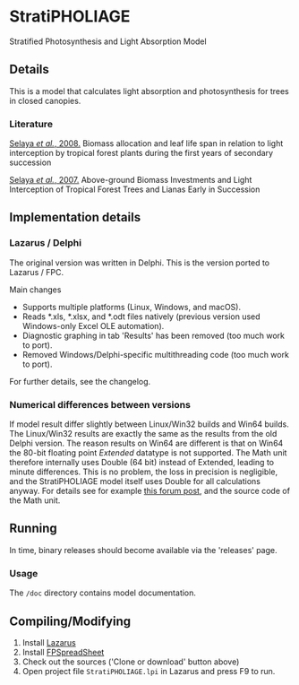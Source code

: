 # StratiPHOLIAGE
Stratified Photosynthesis and Light Absorption Model

## Details

This is a model that calculates light absorption and photosynthesis for trees in closed canopies.

### Literature

[Selaya _et al._, 2008.](https://www.researchgate.net/publication/227984851_Biomass_allocation_and_leaf_life_span_in_relation_to_light_interception_by_tropical_forest_plants_during_the_first_years_of_secondary_succession) Biomass allocation and leaf life span in relation to light interception by tropical forest plants during the first years of secondary succession

[Selaya _et al._, 2007.](https://www.researchgate.net/publication/6589975_Above-ground_Biomass_Investments_and_Light_Interception_of_Tropical_Forest_Trees_and_Lianas_Early_in_Succession) Above-ground Biomass Investments and Light Interception of Tropical Forest Trees and Lianas Early in Succession

## Implementation details

### Lazarus / Delphi

The original version was written in Delphi. This is the version ported to Lazarus / FPC.

Main changes
- Supports multiple platforms (Linux, Windows, and macOS).
- Reads *.xls, *.xlsx, and *.odt files natively (previous version used Windows-only Excel OLE automation).
- Diagnostic graphing in tab 'Results' has been removed (too much work to port).
- Removed Windows/Delphi-specific multithreading code (too much work to port).

For further details, see the changelog.

### Numerical differences between versions

If model result differ slightly between Linux/Win32 builds and Win64 builds. The Linux/Win32 results are exactly the same as the results from the old Delphi version. The reason results on Win64 are different is that on Win64 the 80-bit floating point _Extended_ datatype is not supported. The Math unit therefore internally uses Double (64 bit) instead of Extended, leading to minute differences. This is no problem, the loss in precision is negligible, and the StratiPHOLIAGE model itself uses Double for all calculations anyway. For details see for example [this forum post](http://forum.lazarus.freepascal.org/index.php?topic=29678.0), and the source code of the Math unit.

## Running

In time, binary releases should become available via the 'releases' page.

### Usage

The `/doc` directory contains model documentation.

## Compiling/Modifying

1. Install [Lazarus](https://www.lazarus-ide.org/)
2. Install [FPSpreadSheet](http://wiki.freepascal.org/FPSpreadsheet)
3. Check out the sources ('Clone or download' button above)
4. Open project file `StratiPHOLIAGE.lpi` in Lazarus and press F9 to run.
